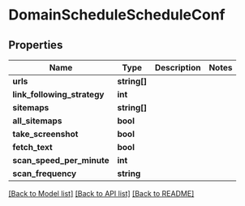 # DomainScheduleScheduleConf

## Properties
Name | Type | Description | Notes
------------ | ------------- | ------------- | -------------
**urls** | **string[]** |  | 
**link_following_strategy** | **int** |  | 
**sitemaps** | **string[]** |  | 
**all_sitemaps** | **bool** |  | 
**take_screenshot** | **bool** |  | 
**fetch_text** | **bool** |  | 
**scan_speed_per_minute** | **int** |  | 
**scan_frequency** | **string** |  | 

[[Back to Model list]](../../README.md#documentation-for-models) [[Back to API list]](../../README.md#documentation-for-api-endpoints) [[Back to README]](../../README.md)

